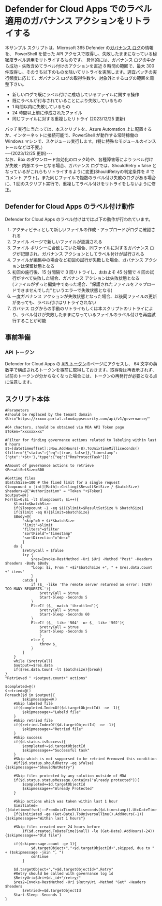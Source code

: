 # Defender for Cloud Apps でのラベル適用のガバナンス アクションをリトライする
本サンプル スクリプトは、Microsoft 365 Defender の[ガバナンス ログ](https://security.microsoft.com/cloudapps/governance-log)の情報を、
PowerShell を使った API アクセスで取得し、失敗したままになっている秘密度ラベル適用をリトライするものです。
具体的には、ガバナンス ログの中から成功・失敗含めてラベル付けのアクションを直近 8 時間の範囲で、最大 300 件取得し、そのうち以下のものを除いてリトライを実施します。適宜バッチの実行頻度に応じて、ガバナンス ログの取得件数や、対象外とするログの範囲を調整下さい。   
- 新しいログで既にラベル付けに成功しているファイルに関する操作
- 既にラベルが付与されていることにより失敗しているもの
- 1 時間以内に失敗しているもの
- 24 時間以上前に作成されたファイル
- 同じファイルに対する重複したリトライ (2023/12/25 更新)

バッチ実行に当たっては、本スクリプトを、Azure Automation 上に配置するか、インターネットに接続可能で、PowerShell が動作する常時稼働の Windows マシンで、スケジュール実行します。(特に特殊なモジュールのインストールなどは不要。)    
---(2023/12/25 更新)---   
なお、Box のダウンロード無効化のロック時や、各種障害等によりラベル付けが失敗・内部エラーとなる場合、ガバナンス ログでは、ShouldRetry = false となっているがこれらもリトライするように変更(ShouldRetryの判定条件を # でコメント アウト)。また同じファイルで複数のラベル付け失敗のログがある場合に、1 回のスクリプト実行で、重複してラベル付けをリトライをしないように修正。
## Defender for Cloud Apps のラベル付け動作
Defender for Cloud Apps のラベル付けはでは以下の動作が行われています。
1. アクティビティとして新しいファイルの作成・アップロードがログに確認される
1. ファイル ページで新しいファイルが認識される
1. ファイル ポリシーに合致していた場合、同ファイルに対するガバナンス ログが記録され、ガバナンス アクションとしてラベル付けが試行される
1. ファイルが編集中の場合など初回の試行が失敗した場合、ガバナンス アクションは保留状態となる
1. 初回の施行後、15 分間隔で 3 回リトライし、おおよそ 45 分間で 4 回の試行がすべて失敗した場合、ガバナンス アクションは失敗状態となる   
   (ファイルがずっと編集中であった場合、"保護されたファイルをアップロードできませんでした"というエラーで失敗状態となる)
1. 一度ガバナンス アクションが失敗状態となった場合、以後同ファイルの更新があっても、ラベル付けはリトライされない
1. ガバナス ログからの手動のリトライもしくは本スクリプトのリトライにより、ラベル付けが失敗したままになっているファイルのラベル付けを再度試行することが可能

## 事前準備
### API トークン
Defender for Cloud Apps の [API トークン](https://security.microsoft.com/cloudapps/settings?tabid=apiTokens)のページにアクセスし、
64 文字の英数字で構成されるトークンを事前に取得しておきます。取得後は再表示されず、以前のトークンが分からなくなった場合には、トークンの再発行が必要となる点に注意します。

## スクリプト本体
````
#Parameters
#should be replaced by the tenant domain
$Uri="https://xxxxx.portal.cloudappsecurity.com/api/v1/governance/"

#64 chacters, should be obtained via MDA API Token page
$Token="xxxxxxxxx"

#Filter for finding governance actions related to labeling within last 8 hours
$t=[datetimeoffset]::Now.AddHours(-8).ToUnixTimeMilliseconds()
$filter='{"status":{"eq":[true, false]},"timestamp":{"gte":'+$t+'},"type":{"eq":["RmsProtectTask"]}}'

#Amount of governance actions to retrieve
$ResultSetSize=300

#Getting files 
$batchSize=100 # the fixed limit for a single request
$loopcount = [int][Math]::Ceiling($ResultSetSize / $batchSize)
$headers=@{"Authorization" = "Token "+$Token}
$output=@()
For($i=0;$i -lt $loopcount; $i++){
	$limit=$batchSize
	if($loopcount -1 -eq $i){$limit=$ResultSetSize % $batchSize}
	if($limit -eq 0){$limit=$batchSize}
	$Body=@{
		"skip"=0 + $i*$batchSize
		"limit"=$limit
		"filters"=$filter
		"sortField"="timestamp"
		"sortDirection"="desc"
		}
	do {
		$retryCall = $false
		try {
			$res=Invoke-RestMethod -Uri $Uri -Method "Post" -Headers $headers -Body $Body
			"Loop: $i, From " +$i*$batchSize +", " + $res.data.Count +" items"
			}
		catch {
			if ($_ -like 'The remote server returned an error: (429) TOO MANY REQUESTS.'){
				$retryCall = $true
				Start-Sleep -Seconds 5
			}
			ElseIf ($_ -match 'throttled'){
				$retryCall = $true
				Start-Sleep -Seconds 60
			}
			ElseIf ($_ -like '504' -or $_ -like '502'){
				$retryCall = $true
				Start-Sleep -Seconds 5
				}
			else {
				throw $_
			}
		}
	}
	while ($retryCall)
	$output+=$res.data
	if($res.data.Count -lt $batchsize){break}
}
"Retrieved " +$output.count+" actions"

$completed=@()
$retried=@()
Foreach($d in $output){
        $skipmessage=@()
	#Skip labeled file
	if($completed.IndexOf($d.targetObjectId) -ne -1){
		$skipmessage+="Labeld file"
	}
	#Skip retried file
	if($retried.IndexOf($d.targetObjectId) -ne -1){
		$skipmessage+="Retried file"
	}
	#Skip success
	if($d.status.isSuccess){
		$completed+=$d.targetObjectId
		$skipmessage+="Successful task"
	}
	#Skip which is not supporsed to be retried #removed this condition
	#if($d.status.shouldRetry -eq $false){$skipmessage+="ShouldNotRetry"}

	#Skip files protected by any solution outside of MDA
	if($d.status.statusMessage.Contains("already protected")){
		$completed+=$d.targetObjectId
		$skipmessage+="Already Protected"
	}

	#Skip actions which was taken within last 1 hour
	$initiated=([datetimeoffset]::FromUnixTimeMilliseconds($d.timestamp)).UtcDateTime
	If($initiated -ge (Get-Date).ToUniversalTime().AddHours(-1)){$skipmessage+="Within last 1 hours"}

	#Skip files created over 24 hours before
    	If($d.created.ToDateTime($null) -le (Get-Date).AddHours(-24)){$skipmessage+="Old file"}

	if($skipmessage.count -ge 1){
        	$d.targetObject+","+$d.targetObjectId+",skipped, due to " + ($skipmessage -join ", ")
        	continue
        }

	$d.targetObject+","+$d.targetObjectId+",Retry"
	#Retry should be called with governance log id
	$RetryUri=$Uri+$d._id+"/retry/"
	$res2=Invoke-RestMethod -Uri $RetryUri -Method "Get" -Headers $headers
    	$retried+=$d.targetObjectId
	Start-Sleep -Seconds 1
}

````
